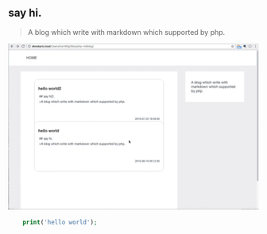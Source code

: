 ## say hi.

>A blog which write with markdown which supported by php.

![demo.gif](./demo.gif)

```php
    print('hello world');
```
